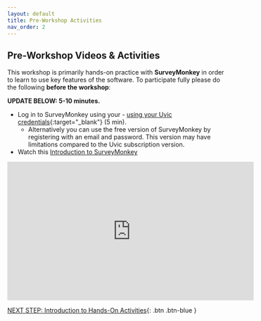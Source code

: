 ```yaml
---
layout: default
title: Pre-Workshop Activities
nav_order: 2
---
```

## Pre-Workshop Videos & Activities
This workshop is primarily hands-on practice with **SurveyMonkey** in order to learn to use key features of the software. To participate fully please do the following **before the workshop**:

**UPDATE BELOW: 5-10 minutes.**<br>
- Log in to SurveyMonkey using your - [using your Uvic credentials](https://www.uvic.ca/systems/support/web/surveymonkey/index.php){:target="_blank"} (5 min).  
    - Alternatively you can use the free version of SurveyMonkey by registering with an email and password.  This version may have limitations compared to the Uvic subscription version.
- Watch this [Introduction to SurveyMonkey](https://www.youtube.com/watch?v=7xdCDJxxoRk&ab_channel=SurveyMonkey)
<iframe width="560" height="315" src="https://www.youtube.com/embed/7xdCDJxxoRk" title="YouTube video player" frameborder="0" allow="accelerometer; autoplay; clipboard-write; encrypted-media; gyroscope; picture-in-picture" allowfullscreen></iframe>

[NEXT STEP: Introduction to Hands-On Activities](activities-intro.html){: .btn .btn-blue }
